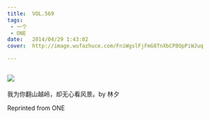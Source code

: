 ```yaml
---
title:	VOL.569
tags:
 - 一个
 - ONE
date:	2014/04/29 1:43:02
cover:	http://image.wufazhuce.com/FniWgslFjFmG8TnXbCP8OpPiWJuq

---
```

![](http://image.wufazhuce.com/FniWgslFjFmG8TnXbCP8OpPiWJuq)
---

我为你翻山越岭，却无心看风景。by 林夕
 
Reprinted from ONE
